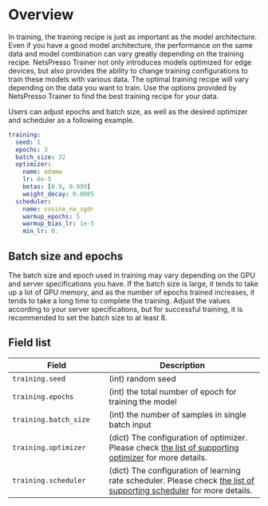 # Overview

In training, the training recipe is just as important as the model architecture. Even if you have a good model architecture, the performance on the same data and model combination can vary greatly depending on the training recipe. NetsPresso Trainer not only introduces models optimized for edge devices, but also provides the ability to change training configurations to train these models with various data. The optimal training recipe will vary depending on the data you want to train. Use the options provided by NetsPresso Trainer to find the best training recipe for your data.

Users can adjust epochs and batch size, as well as the desired optimizer and scheduler as a following example.

```yaml
training:
  seed: 1
  epochs: 3
  batch_size: 32 
  optimizer:
    name: adamw
    lr: 6e-5
    betas: [0.9, 0.999]
    weight_decay: 0.0005
  scheduler:
    name: cosine_no_sgdr
    warmup_epochs: 5
    warmup_bias_lr: 1e-5
    min_lr: 0.
```

## Batch size and epochs

The batch size and epoch used in training may vary depending on the GPU and server specifications you have. If the batch size is large, it tends to take up a lot of GPU memory, and as the number of epochs trained increases, it tends to take a long time to complete the training.
Adjust the values according to your server specifications, but for successful training, it is recommended to set the batch size to at least 8.

## Field list

| Field <img width=200/> | Description |
|---|---|
| `training.seed` | (int) random seed |
| `training.epochs` | (int) the total number of epoch for training the model |
| `training.batch_size` | (int) the number of samples in single batch input |
| `training.optimizer` | (dict) The configuration of optimizer. Please check [the list of supporting optimizer](./optimizers.md) for more details. |
| `training.scheduler` | (dict) The configuration of learning rate scheduler. Please check [the list of supporting scheduler](./schedulers.md) for more details. |